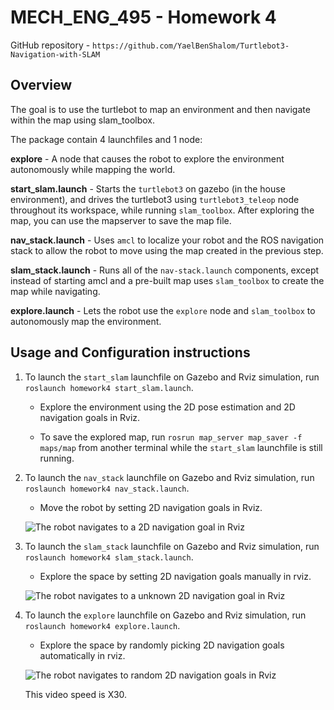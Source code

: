 # MECH_ENG_495 - Homework 4
GitHub repository - `https://github.com/YaelBenShalom/Turtlebot3-Navigation-with-SLAM`

## Overview
The goal is to use the turtlebot to map an environment and then navigate within the map using slam_toolbox.

The package contain 4 launchfiles and 1 node:

**explore** - A node that causes the robot to explore the environment autonomously while mapping the world.

**start_slam.launch** - Starts the `turtlebot3` on gazebo (in the house environment), and drives the turtlebot3 using `turtlebot3_teleop` node throughout its workspace, while running `slam_toolbox`. After exploring the map, you can use the mapserver to save the map file.

**nav_stack.launch** - Uses `amcl` to localize your robot and the ROS navigation stack to allow the robot to move using the map created in the previous step.

**slam_stack.launch** - Runs all of the `nav-stack.launch` components, except instead of starting amcl and a pre-built map uses `slam_toolbox` to create the map while navigating.

**explore.launch** - Lets the robot use the `explore` node and `slam_toolbox` to autonomously map the environment.


## Usage and Configuration instructions
1. To launch the `start_slam` launchfile on Gazebo and Rviz simulation, run `roslaunch homework4 start_slam.launch`.

    - Explore the environment using the 2D pose estimation and 2D navigation goals in Rviz.

    - To save the explored map, run `rosrun map_server map_saver -f maps/map` from another terminal while the `start_slam` launchfile is still running.

2. To launch the `nav_stack` launchfile on Gazebo and Rviz simulation, run `roslaunch homework4 nav_stack.launch`.

     - Move the robot by setting 2D navigation goals in Rviz.

    ![The robot navigates to a 2D navigation goal in Rviz](https://github.com/ME495-EmbeddedSystems/homework04-YaelBenShalom/blob/master/videos/nav_stack2.gif)


3. To launch the `slam_stack` launchfile on Gazebo and Rviz simulation, run `roslaunch homework4 slam_stack.launch`.

     - Explore the space by setting 2D navigation goals manually in rviz.

    ![The robot navigates to a unknown 2D navigation goal in Rviz](https://github.com/ME495-EmbeddedSystems/homework04-YaelBenShalom/blob/master/videos/slam_stack.gif)

4. To launch the `explore` launchfile on Gazebo and Rviz simulation, run `roslaunch homework4 explore.launch`.

     - Explore the space by randomly picking 2D navigation goals automatically in rviz.

    ![The robot navigates to random 2D navigation goals in Rviz](https://github.com/ME495-EmbeddedSystems/homework04-YaelBenShalom/blob/master/videos/explore.gif)

    This video speed is X30.

